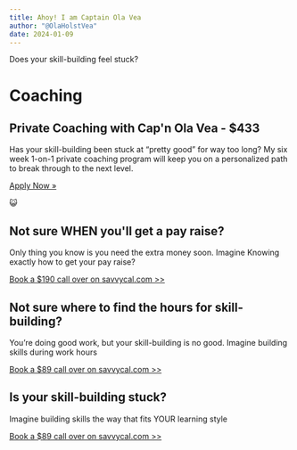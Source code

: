 ```yaml
---
title: Ahoy! I am Captain Ola Vea
author: "@OlaHolstVea"
date: 2024-01-09
---
```


Does your skill-building feel stuck?

# Coaching

## Private Coaching with Cap'n Ola Vea - $433

Has your skill-building been stuck at “pretty good” for way too long? My six week 1-on-1 private coaching program will keep you on a personalized path to break through to the next level.

[Apply Now »]()

😺

## Not sure WHEN you'll get a pay raise?

Only thing you know is you need the extra money soon. Imagine Knowing exactly how to get your pay raise?

[Book a $190 call over on savvycal.com >>](https://savvycal.com/raae/pay-raise-prep-coaching-call)



## Not sure where to find the hours for skill-building?

You’re doing good work, but your skill-building is no good. Imagine building skills during work hours

[Book a $89 call over on savvycal.com >>]()




## Is your skill-building stuck?

Imagine building skills the way that fits YOUR learning style

[Book a $89 call over on savvycal.com >>]()